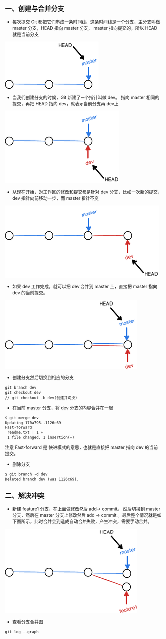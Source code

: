 ## 一、创建与合并分支

* 每次提交 Git 都把它们串成一条时间线，这条时间线是一个分支，主分支叫做 master 分支，HEAD 指向 master 分支， master 指向提交的，所以 HEAD 就是当前分支

![](/assets/0.png)

* 当我们创建分支的时候，Git 新建了一个指针叫做 dev。 指向 master 相同的提交，再把 HEAD 指向 dev，就表示当前分支再 dev上

![](/assets/0-2.png)

* 从现在开始，对工作区的修改和提交都是针对 dev 分支，比如一次新的提交， dev 指针向前移动一步，而 master 指针不变

![](/assets/0-3.png)

* 如果 dev 工作完成，就可以把 dev 合并到 master 上，直接把 master 指向 dev 的当前提交。

![](/assets/0-4.png)

* 创建分支然后切换到相应的分支

```
git branch dev
git checkout dev
// git checkout -b dev(创建并切换)
```

* 在当前 master 分支，将 dev 分支的内容合并在一起

```
$ git merge dev
Updating 170a795..1126c69
Fast-forward
 readme.txt | 1 +
 1 file changed, 1 insertion(+)
```

注意 Fast-forward 是 快进模式的意思，也就是直接把 master 指向 dev 的当前提交。

* 删除分支

```
$ git branch -d dev
Deleted branch dev (was 1126c69).
```





## 二、解决冲突 

* 新建 feature1 分支，在上面做修改然后 add-&gt; commit。 然后切换到 master 分支，然后在 master 分支上修改然后 add -&gt; commit 。最后整个情况就是如下图所示，此时合并会到造成自动合并失败，产生冲突，需要手动合并。

![](/assets/0-6.png)

* 查看分支合并图

```
git log --graph
```















































